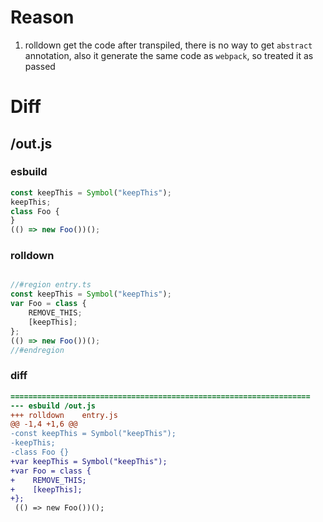 # Reason
1. rolldown get the code after transpiled, there is no way to get `abstract` annotation,
also it generate the same code as `webpack`, so treated it as passed
# Diff
## /out.js
### esbuild
```js
const keepThis = Symbol("keepThis");
keepThis;
class Foo {
}
(() => new Foo())();
```
### rolldown
```js

//#region entry.ts
const keepThis = Symbol("keepThis");
var Foo = class {
	REMOVE_THIS;
	[keepThis];
};
(() => new Foo())();
//#endregion

```
### diff
```diff
===================================================================
--- esbuild	/out.js
+++ rolldown	entry.js
@@ -1,4 +1,6 @@
-const keepThis = Symbol("keepThis");
-keepThis;
-class Foo {}
+var keepThis = Symbol("keepThis");
+var Foo = class {
+    REMOVE_THIS;
+    [keepThis];
+};
 (() => new Foo())();

```